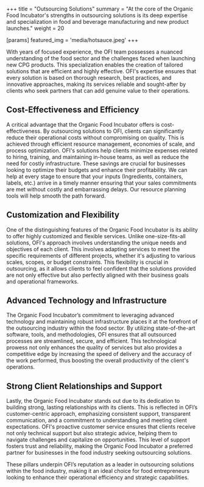 +++
title = "Outsourcing Solutions"
summary = "At the core of the Organic Food Incubator's strengths in outsourcing solutions is its deep expertise and specialization in food and beverage manufacturing and new product launches."
weight = 20

[params]
featured_img = 'media/hotsauce.jpeg'
+++

With years of focused experience, the OFI team possesses a nuanced understanding of the food sector and the challenges faced when launching new CPG products. This specialization enables the creation of tailored solutions that are efficient and highly effective. OFI's expertise ensures that every solution is based on thorough research, best practices, and innovative approaches, making its services reliable and sought-after by clients who seek partners that can add genuine value to their operations.

## Cost-Effectiveness and Efficiency

A critical advantage that the Organic Food Incubator offers is cost-effectiveness. By outsourcing solutions to OFI, clients can significantly reduce their operational costs without compromising on quality. This is achieved through efficient resource management, economies of scale, and process optimization. OFI's solutions help clients minimize expenses related to hiring, training, and maintaining in-house teams, as well as reduce the need for costly infrastructure. These savings are crucial for businesses looking to optimize their budgets and enhance their profitability. We can help at every stage to ensure that your inputs (Ingredients, containers, labels, etc.) arrive in a timely manner ensuring that your sales commitments are met without costly and embarrassing delays. Our resource planning tools will help smooth the path forward.

## Customization and Flexibility

One of the distinguishing features of the Organic Food Incubator is its ability to offer highly customized and flexible services. Unlike one-size-fits-all solutions, OFI's approach involves understanding the unique needs and objectives of each client. This involves adapting services to meet the specific requirements of different projects, whether it's adjusting to various scales, scopes, or budget constraints. This flexibility is crucial in outsourcing, as it allows clients to feel confident that the solutions provided are not only effective but also perfectly aligned with their business goals and operational frameworks.

## Advanced Technology and Infrastructure

The Organic Food Incubator’s commitment to leveraging advanced technology and maintaining robust infrastructure places it at the forefront of the outsourcing industry within the food sector. By utilizing state-of-the-art software, tools, and methodologies, OFI ensures that all outsourced processes are streamlined, secure, and efficient. This technological prowess not only enhances the quality of services but also provides a competitive edge by increasing the speed of delivery and the accuracy of the work performed, thus boosting the overall productivity of the client's operations.

## Strong Client Relationships and Support

Lastly, the Organic Food Incubator stands out due to its dedication to building strong, lasting relationships with its clients. This is reflected in OFI’s customer-centric approach, emphasizing consistent support, transparent communication, and a commitment to understanding and meeting client expectations. OFI's proactive customer service ensures that clients receive not only technical support but also strategic advice, helping them to navigate challenges and capitalize on opportunities. This level of support fosters trust and reliability, making the Organic Food Incubator a preferred partner for businesses in the food industry seeking outsourcing solutions.

These pillars underpin OFI’s reputation as a leader in outsourcing solutions within the food industry, making it an ideal choice for food entrepreneurs looking to enhance their operational efficiency and strategic capabilities.
